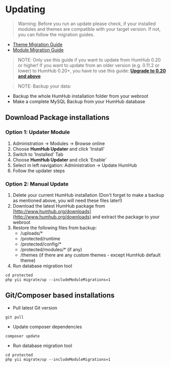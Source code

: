 Updating
========

> Warning: Before you run an update please check, if your installed modules and themes are compatible with your target version. If not, you can follow the migration guides.
- [Theme Migration Guide](theming-migrate.md)
- [Module Migration Guide](dev-migrate.md)

> NOTE: Only use this guide if you want to update from HumHub 0.20 or higher!
> If you want to update from an older version (e.g. 0.11.2 or lower) to HumHub 0.20+, you have to use this guide: **[Upgrade to 0.20 and above](admin-updating-020.md "Guide: Upgrade to 0.20 and above")**

> NOTE: Backup your data:
- Backup the whole HumHub installation folder from your webroot
- Make a complete MySQL Backup from your HumHub database


## Download Package installations

### Option 1: Updater Module

1. Administration -> Modules -> Browse online
2. Choose **HumHub Updater** and click 'Install'
3. Switch to 'Installed' Tab
4. Choose **HumHub Updater** and click 'Enable'
5. Select in left navigation: Administration -> Update HumHub
6. Follow the updater steps

### Option 2: Manual Update

1. Delete your current HumHub installation (Don't forget to make a backup as mentioned above, you will need these files later!)
2. Download the latest HumHub package from [http://www.humhub.org/downloads](http://www.humhub.org/downloads) and extract the package to your webroot
3. Restore the following files from backup:
	- /uploads/*
	- /protected/runtime
	- /protected/config/*
	- /protected/modules/* (if any)
	- /themes (if there are any custom themes - except HumHub default theme)
4. Run database migration tool

```
cd protected
php yii migrate/up --includeModuleMigrations=1
```




## Git/Composer based installations

- Pull latest Git version

```
git pull
```
- Update composer dependencies

```
composer update
```

- Run database migration tool

```
cd protected
php yii migrate/up --includeModuleMigrations=1
```


